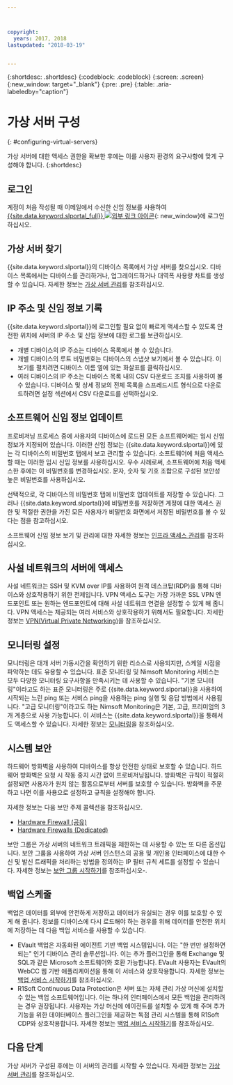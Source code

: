 ```yaml
---



copyright:
  years: 2017, 2018
lastupdated: "2018-03-19"


---
```


{:shortdesc: .shortdesc}
{:codeblock: .codeblock}
{:screen: .screen}
{:new_window: target="_blank"}
{:pre: .pre}
{:table: .aria-labeledby="caption"}


# 가상 서버 구성
{: #configuring-virtual-servers}

가상 서버에 대한 액세스 권한을 확보한 후에는 이를 사용자 환경의 요구사항에 맞게 구성해야 합니다.
{:shortdesc}

## 로그인 
계정이 처음 작성될 때 이메일에서 수신한 신임 정보를 사용하여 [{{site.data.keyword.slportal_full}} ![외부 링크 아이콘](../icons/launch-glyph.svg "외부 링크 아이콘")](https://control.softlayer.com/){: new_window}에 로그인하십시오.

## 가상 서버 찾기
{{site.data.keyword.slportal}}의 디바이스 목록에서 가상 서버를 찾으십시오. 디바이스 목록에서는 디바이스를 관리하거나, 업그레이드하거나 대역폭 사용량 차트를 생성할 수 있습니다. 자세한 정보는 [가상 서버 관리](../vsi/vsi_managing.html)를 참조하십시오.

## IP 주소 및 신임 정보 기록
{{site.data.keyword.slportal}}에 로그인할 필요 없이 빠르게 액세스할 수 있도록 안전한 위치에 서버의 IP 주소 및 신임 정보에 대한 로그를 보관하십시오. 
- 개별 디바이스의 IP 주소는 디바이스 목록에서 볼 수 있습니다.
- 개별 디바이스의 루트 비밀번호는 디바이스의 스냅샷 보기에서 볼 수 있습니다. 이 보기를 펼치려면 디바이스 이름 옆에 있는 화살표를 클릭하십시오.
- 여러 디바이스의 IP 주소는 디바이스 목록 내의 CSV 다운로드 조치를 사용하여 볼 수 있습니다. 디바이스 및 상세 정보의 전체 목록을 스프레드시트 형식으로 다운로드하려면 설정 섹션에서 CSV 다운로드를 선택하십시오.

## 소프트웨어 신임 정보 업데이트
프로비저닝 프로세스 중에 사용자의 디바이스에 로드된 모든 소프트웨어에는 임시 신임 정보가 지정되어 있습니다. 이러한 신임 정보는 {{site.data.keyword.slportal}}에 있는 각 디바이스의 비밀번호 탭에서 보고 관리할 수 있습니다. 소프트웨어에 처음 액세스할 때는 이러한 임시 신임 정보를 사용하십시오. 우수 사례로써, 소프트웨어에 처음 액세스한 후에는 이 비밀번호를 변경하십시오. 문자, 숫자 및 기호 조합으로 구성된 보안성 높은 비밀번호를 사용하십시오.

선택적으로, 각 디바이스의 비밀번호 탭에 비밀번호 업데이트를 저장할 수 있습니다. 그러나 {{site.data.keyword.slportal}}에 비밀번호를 저장하면 계정에 대한 액세스 권한 및 적절한 권한을 가진 모든 사용자가 비밀번호 화면에서 저장된 비밀번호를 볼 수 있다는 점을 참고하십시오.

소프트웨어 신임 정보 보기 및 관리에 대한 자세한 정보는 [인프라 액세스 관리](../iam/mnginfra.html)를 참조하십시오.

## 사설 네트워크의 서버에 액세스
사설 네트워크는 SSH 및 KVM over IP를 사용하여 원격 데스크탑(RDP)을 통해 디바이스와 상호작용하기 위한 전제입니다. VPN 액세스 도구는 가장 가까운 SSL VPN 엔드포인트 또는 원하는 엔드포인트에 대해 사설 네트워크 연결을 설정할 수 있게 해 줍니다. VPN 액세스는 제공되는 여러 서비스와 상호작용하기 위해서도 필요합니다. 자세한 정보는 [VPN(Virtual Private Networking)](../infrastructure/iaas-vpn/getting-started.html)을 참조하십시오.

## 모니터링 설정
모니터링은 대개 서버 가동시간을 확인하기 위한 리소스로 사용되지만, 스케일 시점을 파악하는 데도 유용할 수 있습니다. 표준 모니터링 및 Nimsoft Monitoring 서비스는 모두 다양한 모니터링 요구사항을 만족시키는 데 사용할 수 있습니다. "기본 모니터링"이라고도 하는 표준 모니터링은 주로 {{site.data.keyword.slportal}}을 사용하여 시작되는 느린 ping 또는 서비스 ping을 사용하는 ping 실행 및 응답 방법에서 사용됩니다. "고급 모니터링"이라고도 하는 Nimsoft Monitoring은 기본, 고급, 프리미엄의 3개 계층으로 사용 가능합니다. 이 서비스는 {{site.data.keyword.slportal}}을 통해서도 액세스할 수 있습니다. 자세한 정보는 [모니터링](../infrastructure/SLmonitoring/monitoring_index.html)을 참조하십시오.

## 시스템 보안
하드웨어 방화벽을 사용하여 디바이스를 항상 안전한 상태로 보호할 수 있습니다. 하드웨어 방화벽은 요청 시 작동 중지 시간 없이 프로비저닝됩니다. 방화벽은 규칙이 적절히 설정되면 사용자가 원치 않는 활동으로부터 서버를 보호할 수 있습니다. 방화벽을 주문하고 나면 이를 사용으로 설정하고 규칙을 설정해야 합니다.

자세한 정보는 다음 보안 주제 콜렉션을 참조하십시오.

* [Hardware Firewall (공유)](../infrastructure/hardware-firewall-shared/getting-started.html)
* [Hardware Firewalls (Dedicated)](../infrastructure/hardware-firewall-dedicated/getting-started.html)

보안 그룹은 가상 서버의 네트워크 트래픽을 제한하는 데 사용할 수 있는 또 다른 옵션입니다. 보안 그룹을 사용하여 가상 서버 인스턴스의 공용 및 개인용 인터페이스에 대한 수신 및 발신 트래픽을 처리하는 방법을 정의하는 IP 필터 규칙 세트를 설정할 수 있습니다. 자세한 정보는 [보안 그룹 시작하기](/docs/infrastructure/security-groups/sg_index.html)를 참조하십시오-.

## 백업 스케줄 
백업은 데이터를 외부에 안전하게 저장하고 데이터가 유실되는 경우 이를 보호할 수 있게 해 줍니다. 정보를 디바이스에 다시 로드해야 하는 경우를 위해 데이터를 안전한 위치에 저장하는 데 다음 백업 서비스를 사용할 수 있습니다.
- EVault 백업은 자동화된 에이전트 기반 백업 시스템입니다. 이는 "한 번만 설정하면 되는" 인기 디바이스 관리 솔루션입니다. 이는 추가 플러그인을 통해 Exchange 및 SQL과 같은 Microsoft 소프트웨어와 호환 가능합니다. EVault 사용자는 EVault의 WebCC 웹 기반 애플리케이션을 통해 이 서비스와 상호작용합니다. 자세한 정보는 [백업 서비스 시작하기](../infrastructure/Backup/index.html)를 참조하십시오.
- R1Soft Continuous Data Protection은 서버 또는 자체 관리 가상 머신에 설치할 수 있는 백업 소프트웨어입니다. 이는 하나의 인터페이스에서 모든 백업을 관리하려는 경우 권장됩니다. 사용자는 가상 머신에 에이전트를 설치할 수 있게 해 주며 추가 기능을 위한 데이터베이스 플러그인을 제공하는 독점 관리 시스템을 통해 R1Soft CDP와 상호작용합니다. 자세한 정보는 [백업 서비스 시작하기](../infrastructure/Backup/index.html)를 참조하십시오.

## 다음 단계
가상 서버가 구성된 후에는 이 서버의 관리를 시작할 수 있습니다. 자세한 정보는 [가상 서버 관리](../vsi/vsi_managing.html)를 참조하십시오.



